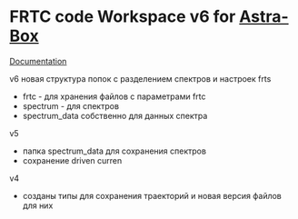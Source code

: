 # FRTC code Workspace v6 for [Astra-Box](https://github.com/temper8/Astra-Box)

[Documentation](https://temper8.github.io/FRTC_DOC/)

v6 новая структура попок c разделением спектров и настроек frts
- frtc - для хранения файлов с параметрами frtc
- spectrum - для спектров
- spectrum_data собственно для данных спектра

v5 

- папка spectrum_data для сохранения спектров 
- сохранение driven curren

v4 

- созданы типы для сохранения траекторий и новая версия файлов для них

